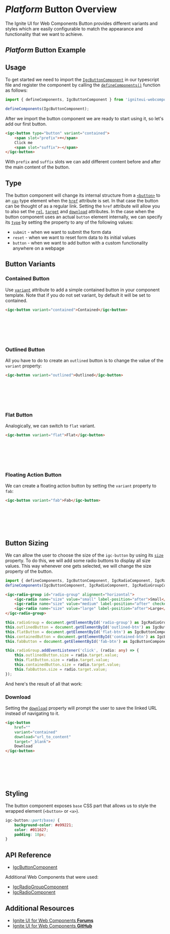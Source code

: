 # $Platform$ Button Overview

The Ignite UI for Web Components Button provides different variants and styles which are easily configurable to match the appearance and functionality that we want to achieve.

## $Platform$ Button Example

<code-view style="height: 100px"
           data-demos-base-url="{environment:dvDemosBaseUrl}"
           iframe-src="{environment:dvDemosBaseUrl}/inputs/button-overview"
           alt="$Platform$ Button Example"
           github-src="inputs/button/overview">
</code-view>

## Usage

To get started we need to import the [`IgcButtonComponent`]({ApiClass}/IgcButtonComponent.html) in our typescript file and register the component by calling the [`defineComponents()`]({ApiIndex}#defineComponents) function as follows:

```ts
import { defineComponents, IgcButtonComponent } from 'igniteui-webcomponents';

defineComponents(IgcButtonComponent);
```

After we import the button component we are ready to start using it, so let's add our first button.

```html
<igc-button type="button" variant="contained">
    <span slot="prefix">+</span>
    Click me
    <span slot="suffix">-</span>
</igc-button>
```

With `prefix` and `suffix` slots we can add different content before and after the main content of the button.

## Type

The button component will change its internal structure from a [`<button>`](https://developer.mozilla.org/en-US/docs/Web/HTML/Element/button) to an [`<a>`](https://developer.mozilla.org/en-US/docs/Web/HTML/Element/a) type element when the [`href`]({ApiClass}/IgcButtonComponent.html#href) attribute is set. In that case the button can be thought of as a regular link. Setting the `href` attribute will allow you to also set the [`rel`]({ApiClass}/IgcButtonComponent.html#rel), [`target`]({ApiClass}/IgcButtonComponent.html#target) and [`download`]({ApiClass}/IgcButtonComponent.html#download) attributes.
In the case when the button component uses an actual `button` element internally, we can specify its [`type`]({ApiClass}/IgcButtonComponent.html#type) by setting the property to any of the following values:

- `submit` - when we want to submit the form data
- `reset` - when we want to reset form data to its initial values
- `button` - when we want to add button with a custom functionality anywhere on a webpage

## Button Variants

### Contained Button

Use [`variant`]({ApiClass}/IgcButtonComponent.html#variant) attribute to add a simple contained button in your component template. Note that if you do not set variant, by default it will be set to contained.

```html
<igc-button variant="contained">Contained</igc-button>
```

<div class="sample-container loading" style="height: 70px">
    <iframe class="lazyload" seamless width="100%" height="100%" frameborder="0" data-src="{environment:dvDemosBaseUrl}/inputs/button-contained">
</iframe></div>

### Outlined Button

All you have to do to create an `outlined` button is to change the value of the `variant` property:

```html
<igc-button variant="outlined">Outlined</igc-button>
```

<div class="sample-container loading" style="height: 70px">
    <iframe class="lazyload" seamless width="100%" height="100%" frameborder="0" data-src="{environment:dvDemosBaseUrl}/inputs/button-outlined">
</iframe></div>

### Flat Button

Analogically, we can switch to `flat` variant.

```html
<igc-button variant="flat">Flat</igc-button>
```

<div class="sample-container loading" style="height: 70px">
    <iframe class="lazyload" seamless width="100%" height="100%" frameborder="0" data-src="{environment:dvDemosBaseUrl}/inputs/button-flat">
</iframe></div>

### Floating Action Button

We can create a floating action button by setting the `variant` property to `fab`:

```html
<igc-button variant="fab">Fab</igc-button>
```

<div class="sample-container loading" style="height: 70px">
    <iframe class="lazyload" seamless width="100%" height="100%" frameborder="0" data-src="{environment:dvDemosBaseUrl}/inputs/button-fab">
</iframe></div>

## Button Sizing

We can allow the user to choose the size of the `igc-button` by using its [`size`]({ApiClass}/IgcButtonComponent.html#size) property. То do this, we will add some radio buttons to display all size values. This way whenever one gets selected, we will change the size property of the button.

```ts
import { defineComponents, IgcButtonComponent, IgcRadioComponent, IgcRadioGroupComponent } from 'igniteui-webcomponents';
defineComponents(IgcButtonComponent, IgcRadioComponent, IgcRadioGroupComponent);
```

```html
<igc-radio-group id="radio-group" alignment="horizontal">
    <igc-radio name="size" value="small" label-position="after">Small</igc-radio>
    <igc-radio name="size" value="medium" label-position="after" checked>Medium</igc-radio>
    <igc-radio name="size" value="large" label-position="after">Large</igc-radio>
</igc-radio-group>
```

```ts
this.radioGroup = document.getElementById('radio-group') as IgcRadioGroupComponent;
this.outlinedButton = document.getElementById('outlined-btn') as IgcButtonComponent;
this.flatButton = document.getElementById('flat-btn') as IgcButtonComponent;
this.containedButton = document.getElementById('contained-btn') as IgcButtonComponent;
this.fabButton = document.getElementById('fab-btn') as IgcButtonComponent;

this.radioGroup.addEventListener('click', (radio: any) => {
    this.outlinedButton.size = radio.target.value;
    this.flatButton.size = radio.target.value;
    this.containedButton.size = radio.target.value;
    this.fabButton.size = radio.target.value;
});
```

And here's the result of all that work:

<code-view style="height: 200px"
           data-demos-base-url="{environment:dvDemosBaseUrl}"
           iframe-src="{environment:dvDemosBaseUrl}/inputs/button-size"
           alt="$Platform$ Button Sizing Example"
           github-src="inputs/button/size">
</code-view>

### Download

Setting the [`download`]({ApiClass}/IgcButtonComponent.html#download) property will prompt the user to save the linked URL instead of navigating to it.

```html
<igc-button
    href=""
    variant="contained"
    download="url_to_content"
    target="_blank">
    Download
</igc-button>
```

<div class="sample-container loading" style="height: 70px">
    <iframe class="lazyload" seamless width="100%" height="100%" frameborder="0" data-src="{environment:dvDemosBaseUrl}/inputs/button-download">
</iframe></div>

## Styling

The button component exposes `base` CSS part that allows us to style the wrapped element (`<button>` or `<a>`).

```css
igc-button::part(base) {
    background-color: #e99221;
    color: #011627;
    padding: 18px;
}
```

<code-view style="height: 100px"
           data-demos-base-url="{environment:dvDemosBaseUrl}"
           iframe-src="{environment:dvDemosBaseUrl}/inputs/button-styling"
           alt="$Platform$ Button Styling Example"
           github-src="inputs/button/styling">
</code-view>

## API Reference

* [IgcButtonComponent]({ApiClass}/IgcButtonComponent.html)

Additional Web Components that were used:

* [IgcRadioGroupComponent]({ApiClass}/IgcRadioGroupComponent.html)
* [IgcRadioComponent]({ApiClass}/IgcRadioComponent.html)

## Additional Resources

<div class="divider--half"></div>

* [Ignite UI for Web Components **Forums**](https://www.infragistics.com/community/forums/f/ignite-ui-for-web-components)
* [Ignite UI for Web Components **GitHub**](https://github.com/IgniteUI/igniteui-webcomponents)
